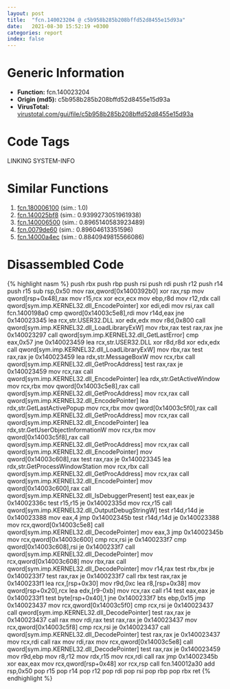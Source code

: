 ```yaml
---
layout: post
title:  "fcn.140023204 @ c5b958b285b208bffd52d8455e15d93a"
date:   2021-08-30 15:52:19 +0300
categories: report
index: false
---
```


# Generic Information
- **Function:** fcn.140023204
- **Origin (md5):** c5b958b285b208bffd52d8455e15d93a
- **VirusTotal:** [virustotal.com/gui/file/c5b958b285b208bffd52d8455e15d93a][virustotal_ref]

# Code Tags
<span class="tag" id="LINKING">LINKING</span>
<span class="tag" id="SYSTEM-INFO">SYSTEM-INFO</span>


# Similar Functions

1. [fcn.180006100][similar_1_ref] (sim.: 1.0)
2. [fcn.140025bf8][similar_2_ref] (sim.: 0.9399273051961938)
3. [fcn.140006500][similar_3_ref] (sim.: 0.8965140583923489)
4. [fcn.0079de60][similar_4_ref] (sim.: 0.89604613351596)
5. [fcn.14000a4ec][similar_5_ref] (sim.: 0.8840949815566086)


# Disassembled Code

{% highlight nasm %}
push rbx
push rbp
push rsi
push rdi
push r12
push r14
push r15
sub rsp,0x50
mov rax,qword[0x1400392b0]
xor rax,rsp
mov qword[rsp+0x48],rax
mov r15,rcx
xor ecx,ecx
mov ebp,r8d
mov r12,rdx
call qword[sym.imp.KERNEL32.dll_EncodePointer]
xor edi,edi
mov rsi,rax
call fcn.1400198a0
cmp qword[0x14003c5e8],rdi
mov r14d,eax
jne 0x140023345
lea rcx,str.USER32.DLL
xor edx,edx
mov r8d,0x800
call qword[sym.imp.KERNEL32.dll_LoadLibraryExW]
mov rbx,rax
test rax,rax
jne 0x140023297
call qword[sym.imp.KERNEL32.dll_GetLastError]
cmp eax,0x57
jne 0x140023459
lea rcx,str.USER32.DLL
xor r8d,r8d
xor edx,edx
call qword[sym.imp.KERNEL32.dll_LoadLibraryExW]
mov rbx,rax
test rax,rax
je 0x140023459
lea rdx,str.MessageBoxW
mov rcx,rbx
call qword[sym.imp.KERNEL32.dll_GetProcAddress]
test rax,rax
je 0x140023459
mov rcx,rax
call qword[sym.imp.KERNEL32.dll_EncodePointer]
lea rdx,str.GetActiveWindow
mov rcx,rbx
mov qword[0x14003c5e8],rax
call qword[sym.imp.KERNEL32.dll_GetProcAddress]
mov rcx,rax
call qword[sym.imp.KERNEL32.dll_EncodePointer]
lea rdx,str.GetLastActivePopup
mov rcx,rbx
mov qword[0x14003c5f0],rax
call qword[sym.imp.KERNEL32.dll_GetProcAddress]
mov rcx,rax
call qword[sym.imp.KERNEL32.dll_EncodePointer]
lea rdx,str.GetUserObjectInformationW
mov rcx,rbx
mov qword[0x14003c5f8],rax
call qword[sym.imp.KERNEL32.dll_GetProcAddress]
mov rcx,rax
call qword[sym.imp.KERNEL32.dll_EncodePointer]
mov qword[0x14003c608],rax
test rax,rax
je 0x140023345
lea rdx,str.GetProcessWindowStation
mov rcx,rbx
call qword[sym.imp.KERNEL32.dll_GetProcAddress]
mov rcx,rax
call qword[sym.imp.KERNEL32.dll_EncodePointer]
mov qword[0x14003c600],rax
call qword[sym.imp.KERNEL32.dll_IsDebuggerPresent]
test eax,eax
je 0x14002336c
test r15,r15
je 0x14002335d
mov rcx,r15
call qword[sym.imp.KERNEL32.dll_OutputDebugStringW]
test r14d,r14d
je 0x140023388
mov eax,4
jmp 0x14002345b
test r14d,r14d
je 0x140023388
mov rcx,qword[0x14003c5e8]
call qword[sym.imp.KERNEL32.dll_DecodePointer]
mov eax,3
jmp 0x14002345b
mov rcx,qword[0x14003c600]
cmp rcx,rsi
je 0x1400233f7
cmp qword[0x14003c608],rsi
je 0x1400233f7
call qword[sym.imp.KERNEL32.dll_DecodePointer]
mov rcx,qword[0x14003c608]
mov rbx,rax
call qword[sym.imp.KERNEL32.dll_DecodePointer]
mov r14,rax
test rbx,rbx
je 0x1400233f7
test rax,rax
je 0x1400233f7
call rbx
test rax,rax
je 0x1400233f1
lea rcx,[rsp+0x30]
mov r9d,0xc
lea r8,[rsp+0x38]
mov qword[rsp+0x20],rcx
lea edx,[r9-0xb]
mov rcx,rax
call r14
test eax,eax
je 0x1400233f1
test byte[rsp+0x40],1
jne 0x1400233f7
bts ebp,0x15
jmp 0x140023437
mov rcx,qword[0x14003c5f0]
cmp rcx,rsi
je 0x140023437
call qword[sym.imp.KERNEL32.dll_DecodePointer]
test rax,rax
je 0x140023437
call rax
mov rdi,rax
test rax,rax
je 0x140023437
mov rcx,qword[0x14003c5f8]
cmp rcx,rsi
je 0x140023437
call qword[sym.imp.KERNEL32.dll_DecodePointer]
test rax,rax
je 0x140023437
mov rcx,rdi
call rax
mov rdi,rax
mov rcx,qword[0x14003c5e8]
call qword[sym.imp.KERNEL32.dll_DecodePointer]
test rax,rax
je 0x140023459
mov r9d,ebp
mov r8,r12
mov rdx,r15
mov rcx,rdi
call rax
jmp 0x14002345b
xor eax,eax
mov rcx,qword[rsp+0x48]
xor rcx,rsp
call fcn.140012a30
add rsp,0x50
pop r15
pop r14
pop r12
pop rdi
pop rsi
pop rbp
pop rbx
ret
{% endhighlight %}


[similar_1_ref]: /report/fcn.180006100@7dc44f7522d53d03c7b1f4335f6d2a15
[similar_2_ref]: /report/fcn.140025bf8@3bee9e0608c478ffce0d10559aae732b
[similar_3_ref]: /report/fcn.140006500@c5b958b285b208bffd52d8455e15d93a
[similar_4_ref]: /report/fcn.0079de60@a5905e3c253c25bbaf727a1a18fe8ed1
[similar_5_ref]: /report/fcn.14000a4ec@c4af5ec7826361dc5a22db79be296638
[virustotal_ref]: https://www.virustotal.com/gui/file/c5b958b285b208bffd52d8455e15d93a